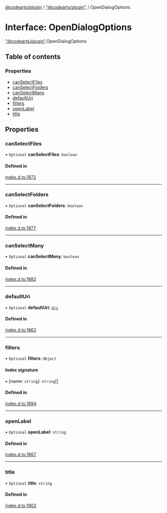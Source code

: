 [@codearts/plugin](../README.md) / ["@codearts/plugin"](../modules/_codearts_plugin_.md) / OpenDialogOptions

# Interface: OpenDialogOptions

["@codearts/plugin"](../modules/_codearts_plugin_.md).OpenDialogOptions

## Table of contents

### Properties

- [canSelectFiles](codearts_plugin_.OpenDialogOptions.md#canselectfiles)
- [canSelectFolders](codearts_plugin_.OpenDialogOptions.md#canselectfolders)
- [canSelectMany](codearts_plugin_.OpenDialogOptions.md#canselectmany)
- [defaultUri](codearts_plugin_.OpenDialogOptions.md#defaulturi)
- [filters](codearts_plugin_.OpenDialogOptions.md#filters)
- [openLabel](codearts_plugin_.OpenDialogOptions.md#openlabel)
- [title](codearts_plugin_.OpenDialogOptions.md#title)

## Properties

### canSelectFiles

• `Optional` **canSelectFiles**: `boolean`

#### Defined in

[index.d.ts:1872](https://github.com/huaweicloud/cloudide-plugin-api/blob/d4de966/index.d.ts#L1872)

___

### canSelectFolders

• `Optional` **canSelectFolders**: `boolean`

#### Defined in

[index.d.ts:1877](https://github.com/huaweicloud/cloudide-plugin-api/blob/d4de966/index.d.ts#L1877)

___

### canSelectMany

• `Optional` **canSelectMany**: `boolean`

#### Defined in

[index.d.ts:1882](https://github.com/huaweicloud/cloudide-plugin-api/blob/d4de966/index.d.ts#L1882)

___

### defaultUri

• `Optional` **defaultUri**: [`Uri`](../classes/codearts_plugin_.Uri.md)

#### Defined in

[index.d.ts:1862](https://github.com/huaweicloud/cloudide-plugin-api/blob/d4de966/index.d.ts#L1862)

___

### filters

• `Optional` **filters**: `Object`

#### Index signature

▪ [name: `string`]: `string`[]

#### Defined in

[index.d.ts:1894](https://github.com/huaweicloud/cloudide-plugin-api/blob/d4de966/index.d.ts#L1894)

___

### openLabel

• `Optional` **openLabel**: `string`

#### Defined in

[index.d.ts:1867](https://github.com/huaweicloud/cloudide-plugin-api/blob/d4de966/index.d.ts#L1867)

___

### title

• `Optional` **title**: `string`

#### Defined in

[index.d.ts:1902](https://github.com/huaweicloud/cloudide-plugin-api/blob/d4de966/index.d.ts#L1902)
